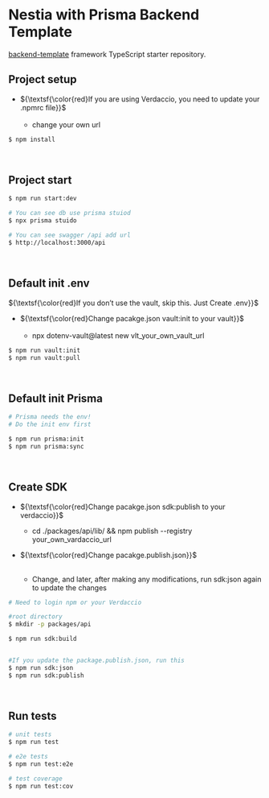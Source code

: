 # Nestia with Prisma Backend Template

[backend-template](https://github.com/gun7728/backend-template) framework TypeScript starter repository.

## Project setup
- ${\textsf{\color{red}If you are using Verdaccio, you need to update your .npmrc file}}$	
  <br/>
  - change your own url


```bash
$ npm install
```

<br/>

## Project start
```bash
$ npm run start:dev

# You can see db use prisma stuiod
$ npx prisma stuido

# You can see swagger /api add url
$ http://localhost:3000/api
```

<br/>

## Default init .env 
${\textsf{\color{red}If you don’t use the vault, skip this. Just Create .env}}$	

- ${\textsf{\color{red}Change pacakge.json vault:init to your vault}}$	
  <br/>
  - npx dotenv-vault@latest new vlt_your_own_vault_url

```bash
$ npm run vault:init
$ npm run vault:pull
```

<br/>

## Default init Prisma

```bash
# Prisma needs the env! 
# Do the init env first

$ npm run prisma:init
$ npm run prisma:sync
```

<br/>

## Create SDK
- ${\textsf{\color{red}Change pacakge.json sdk:publish to your verdaccio}}$	
  <br/>
  - cd ./packages/api/lib/ && npm publish --registry your_own_vardaccio_url

- ${\textsf{\color{red}Change pacakge.publish.json}}$	
  <br/>
  - Change, and later, after making any modifications, run sdk:json again to update the changes

```bash
# Need to login npm or your Verdaccio

#root directory
$ mkdir -p packages/api

$ npm run sdk:build


#If you update the package.publish.json, run this 
$ npm run sdk:json
$ npm run sdk:publish
```


<br/>

## Run tests

```bash
# unit tests
$ npm run test

# e2e tests
$ npm run test:e2e

# test coverage
$ npm run test:cov
```